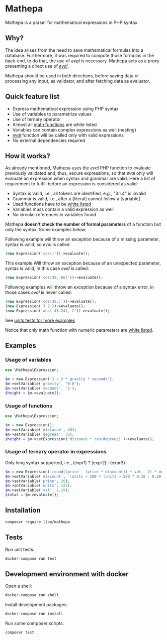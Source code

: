 
# Mathepa

Mathepa is a parser for mathematical expressions in PHP syntax.

## Why?

The idea arises from the need to save mathematical formulas into a database.
Furthermore, it was required to compute those formulas in the back-end, to
do that, the use of _[eval][1]_ is necessary. Mathepa acts as a proxy
preventing a direct use of _[eval][1]_.

Mathepa should be used in both directions, before saving data or processing any
input, as validator, and after fetching data as evaluator.

## Quick feature list

- Express mathematical expression using PHP syntax
- Use of variables to parametrize values
- Use of ternary operator
- Almost all [math functions](src/Mathepa/Lexer.php) are white listed
- Variables can contain complex expressions as well (nesting)
- _[eval][1]_ function will be called only with valid expressions
- No external dependencies required

[1]: http://php.net/eval

## How it works?

As already mentioned, Mathepa uses the _eval_ PHP function to evaluate
previously validated and, thus, secure expressions, so that _eval_ only will
evaluate an expression when syntax and grammar are valid. Here a list of
requirement to fulfill before an expression is considered as valid:

- Syntax is valid, i.e., all tokens are identified, e.g., "3.1.4" is invalid
- Grammar is valid, i.e., after a [literal] cannot follow a [variable]
- Used functions have to be [white listed](src/Mathepa/Lexer.php)
- Variables muss contain a valid expression as well
- No circular references in variables found

Mathepa **doesn't check the number of formal parameters** of a function but
only the syntax. Some examples below:

Following example will throw an exception because of a missing parameter,
syntax is valid, so _eval_ is called:

```php
(new Expression('cos()'))->evaluate();
```

This example Will throw an exception because of an unexpected parameter, syntax
is valid, in this case _eval_ is called:

```php
(new Expression('cos(30, 60)'))->evaluate();
```

Following examples will throw an exception because of a syntax error, in those
cases _eval_ is never called:

```php
(new Expression('cos(30,)'))->evaluate();
(new Expression('3 2'))->evaluate();
(new Expression('abs(-43.24), 2'))->evaluate();
```

See [units tests for more examples](test/)

Notice that only math function with numeric parameters are [white listed][lexer].

[lexer]: src/Mathepa/Lexer.php

## Examples

### Usage of variables

```php
use \Mathepa\Expression;

$m = new Expression('1 / 2 * gravity * seconds');
$m->setVariable('gravity', '9.8');
$m->setVariable('seconds', '2');
$height = $m->evaluate();
```

### Usage of functions

```php
use \Mathepa\Expression;

$m = new Expression();
$m->setVariable('distance', 40);
$m->setVariable('degrees', 35);
$height = $m->setExpression('distance * tan(degrees)')->evaluate();
```

### Usage of ternary operator in expressions

Only long syntax supported, i.e., (expr1) ? (expr2) : (expr3)

```php
$m = new Expression('round((price - (price * discount)) * vat,  2) * units');
$m->setVariable('discount', '(units > 100 ? (units > 500 ? 0.10 : 0.20) : 0)');
$m->setVariable('price', 20);
$m->setVariable('units', 125);
$m->setVariable('vat', 1.19);
$total = $m->evaluate();
```

## Installation

```bash
composer require llpo/mathepa
```

## Tests

Run unit tests:

```bash
docker-compose run test
```

## Development environment with docker

Open a shell:

```bash
docker-compose run shell
```

Install development packages:

```bash
docker-compose run install
```

Run some composer scripts:

```bash
composer test
```
